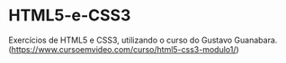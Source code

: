 # HTML5-e-CSS3
Exercícios de HTML5 e CSS3, utilizando o curso do Gustavo Guanabara. (https://www.cursoemvideo.com/curso/html5-css3-modulo1/) 

